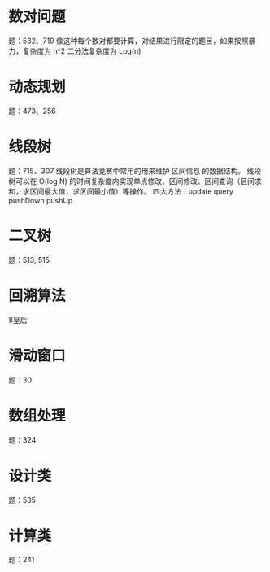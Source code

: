 # 数对问题
题：532、719 
 像这种每个数对都要计算，对结果进行限定的题目，如果按照暴力，复杂度为 n^2
 二分法复杂度为 Log(n)

# 动态规划
题：473、256
 
# 线段树
题：715、307
线段树是算法竞赛中常用的用来维护 区间信息 的数据结构。
线段树可以在 O(log N) 的时间复杂度内实现单点修改、区间修改、区间查询（区间求和，求区间最大值，求区间最小值）等操作。
四大方法：update query pushDown pushUp
 
# 二叉树
题：513, 515

# 回溯算法
8皇后

# 滑动窗口
题：30

# 数组处理
题：324

# 设计类
题：535

# 计算类
题：241